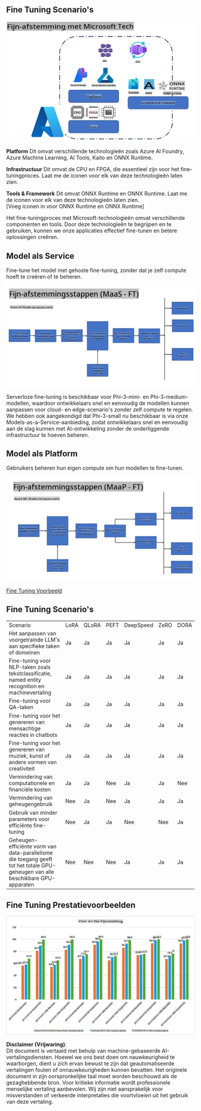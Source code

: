 ## Fine Tuning Scenario's

![FineTuning met MS Services](../../../../translated_images/FinetuningwithMS.25759a0154a97ad90e43a6cace37d6bea87f0ac0236ada3ad5d4a1fbacc3bdf7.nl.png)

**Platform** Dit omvat verschillende technologieën zoals Azure AI Foundry, Azure Machine Learning, AI Tools, Kaito en ONNX Runtime.

**Infrastructuur** Dit omvat de CPU en FPGA, die essentieel zijn voor het fine-tuningproces. Laat me de iconen voor elk van deze technologieën laten zien.

**Tools & Framework** Dit omvat ONNX Runtime en ONNX Runtime. Laat me de iconen voor elk van deze technologieën laten zien.  
[Voeg iconen in voor ONNX Runtime en ONNX Runtime]

Het fine-tuningproces met Microsoft-technologieën omvat verschillende componenten en tools. Door deze technologieën te begrijpen en te gebruiken, kunnen we onze applicaties effectief fine-tunen en betere oplossingen creëren.

## Model als Service

Fine-tune het model met gehoste fine-tuning, zonder dat je zelf compute hoeft te creëren of te beheren.

![MaaS Fine Tuning](../../../../translated_images/MaaSfinetune.6184d80a336ea9d7bb67a581e9e5d0b021cafdffff7ba257c2012e2123e0d77e.nl.png)

Serverloze fine-tuning is beschikbaar voor Phi-3-mini- en Phi-3-medium-modellen, waardoor ontwikkelaars snel en eenvoudig de modellen kunnen aanpassen voor cloud- en edge-scenario's zonder zelf compute te regelen. We hebben ook aangekondigd dat Phi-3-small nu beschikbaar is via onze Models-as-a-Service-aanbieding, zodat ontwikkelaars snel en eenvoudig aan de slag kunnen met AI-ontwikkeling zonder de onderliggende infrastructuur te hoeven beheren.

## Model als Platform

Gebruikers beheren hun eigen compute om hun modellen te fine-tunen.

![Maap Fine Tuning](../../../../translated_images/MaaPFinetune.cf8b08ef05bf57f362da90834be87562502f4370de4a7325a9fb03b8c008e5e7.nl.png)

[Fine Tuning Voorbeeld](https://github.com/Azure/azureml-examples/blob/main/sdk/python/foundation-models/system/finetune/chat-completion/chat-completion.ipynb)

## Fine Tuning Scenario's

| | | | | | | |
|-|-|-|-|-|-|-|
|Scenario|LoRA|QLoRA|PEFT|DeepSpeed|ZeRO|DORA|
|Het aanpassen van voorgetrainde LLM's aan specifieke taken of domeinen|Ja|Ja|Ja|Ja|Ja|Ja|
|Fine-tuning voor NLP-taken zoals tekstclassificatie, named entity recognition en machinevertaling|Ja|Ja|Ja|Ja|Ja|Ja|
|Fine-tuning voor QA-taken|Ja|Ja|Ja|Ja|Ja|Ja|
|Fine-tuning voor het genereren van mensachtige reacties in chatbots|Ja|Ja|Ja|Ja|Ja|Ja|
|Fine-tuning voor het genereren van muziek, kunst of andere vormen van creativiteit|Ja|Ja|Ja|Ja|Ja|Ja|
|Vermindering van computationele en financiële kosten|Ja|Ja|Nee|Ja|Ja|Nee|
|Vermindering van geheugengebruik|Nee|Ja|Nee|Ja|Ja|Ja|
|Gebruik van minder parameters voor efficiënte fine-tuning|Nee|Ja|Ja|Nee|Nee|Ja|
|Geheugen-efficiënte vorm van data-parallelisme die toegang geeft tot het totale GPU-geheugen van alle beschikbare GPU-apparaten|Nee|Nee|Nee|Ja|Ja|Ja|

## Fine Tuning Prestatievoorbeelden

![Fine-tuning Prestatie](../../../../translated_images/Finetuningexamples.9dbf84557eef43e011eb7cadf51f51686f9245f7953e2712a27095ab7d18a6d1.nl.png)

**Disclaimer (Vrijwaring)**:  
Dit document is vertaald met behulp van machine-gebaseerde AI-vertalingsdiensten. Hoewel we ons best doen om nauwkeurigheid te waarborgen, dient u zich ervan bewust te zijn dat geautomatiseerde vertalingen fouten of onnauwkeurigheden kunnen bevatten. Het originele document in zijn oorspronkelijke taal moet worden beschouwd als de gezaghebbende bron. Voor kritieke informatie wordt professionele menselijke vertaling aanbevolen. Wij zijn niet aansprakelijk voor misverstanden of verkeerde interpretaties die voortvloeien uit het gebruik van deze vertaling.